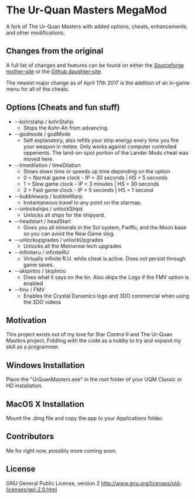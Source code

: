# The Ur-Quan Masters MegaMod
A fork of The Ur-Quan Masters with added options, cheats, enhancements, and other modifications.

## Changes from the original

A full list of changes and features can be found on either the [Sourceforge mother-site](http://uqm-mods.sourceforge.net/Features) or the [Github daughter-site](https://serosis.github.io/#Features)

The newest major change as of April 17th 2017 is the addition of an in-game menu for all of the cheats.

## Options (Cheats and fun stuff)

* --kohrstahp / kohrStahp
  * Stops the Kohr-Ah from advancing.
* --godmode / godMode
  * Self explanatory, also refills your ship energy every time you fire your weapon in melee. Only works against computer controlled oppenents. The land-on-spot portion of the Lander Mods cheat was moved here.
* --timedilation / timeDilation
  * Slows down time or speeds up time depending on the option
  * 0 = Normal game clock - IP = 30 seconds | HS = 5 seconds
  * 1 = Slow game clock - IP = 3 minutes | HS = 30 seconds
  * 2 = Fast game clock - IP = 5 seconds | HS = 1 second
* --bubblewarp / bubbleWarp
  * Instantaneous travel to any point on the starmap.
* --unlockships / unlockShips
  * Unlocks all ships for the shipyard.
* --headstart / headStart
  * Gives you all minerals in the Sol system, Fwiffo, and the Moon base so you can avoid the New Game slog.
* --unlockupgrades / unlockUpgrades
  * Unlocks all the Melnorme tech upgrades
* --infiniteru / infiniteRU
  * Virtually infinite R.U. while cheat is active. Does not persist through game saves.
* --skipintro / skipIntro
  * Does what it says on the tin. Also skips the Logo if the FMV option is enabled
* --fmv / FMV
  * Enables the Crystal Dynamics logo and 3DO commercial when using the 3DO videos

## Motivation

This project exists out of my love for Star Control II and The Ur-Quan Masters project. Fiddling with the code as a hobby to try and expand my skill as a programmer.

## Windows Installation

Place the "UrQuanMasters.exe" in the root folder of your UQM Classic or HD installation.

## MacOS X Installation

Mount the .dmg file and copy the app to your Applications folder.

## Contributors

Me for right now, possibly more coming soon.

## License

GNU General Public License, version 2 http://www.gnu.org/licenses/old-licenses/gpl-2.0.html

